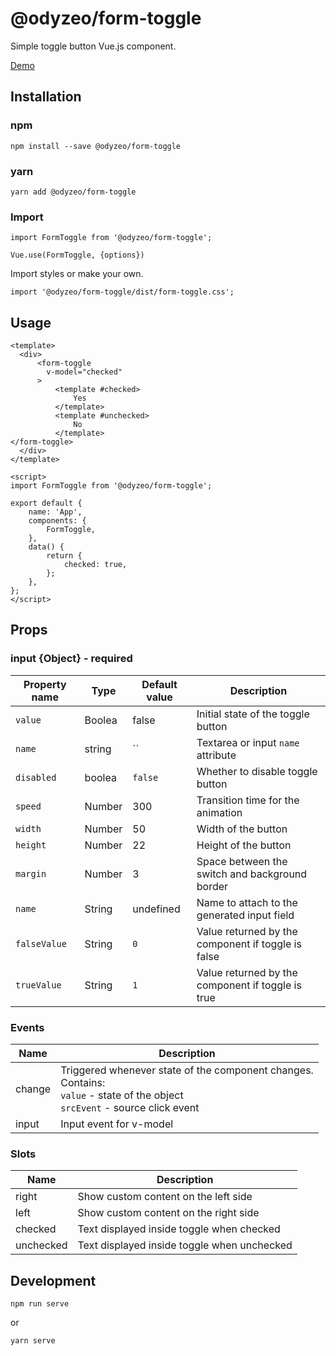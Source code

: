# @odyzeo/form-toggle

Simple toggle button Vue.js component.

<a href="https://form-toggle-aid071pba.now.sh" target="_blank">Demo</a>

## Installation

### npm

```
npm install --save @odyzeo/form-toggle
```

### yarn

```
yarn add @odyzeo/form-toggle
```

### Import

```
import FormToggle from '@odyzeo/form-toggle';

Vue.use(FormToggle, {options})
```

Import styles or make your own.

```
import '@odyzeo/form-toggle/dist/form-toggle.css';
```

## Usage

```vue
<template>
  <div>
      <form-toggle
        v-model="checked"
      >
          <template #checked>
              Yes
          </template>
          <template #unchecked>
              No
          </template>
</form-toggle>
  </div>
</template>
```

```vue
<script>
import FormToggle from '@odyzeo/form-toggle';

export default {
    name: 'App',
    components: {
        FormToggle,
    },
    data() {
        return {
            checked: true,
        };
    },
};
</script>
```

## Props

### input {Object} -  required
| Property name     | Type    | Default value | Description |
| ----------------- | ------  | ------------- | ----------- |
| `value`           | Boolea  | false         | Initial state of the toggle button |
| `name`            | string  | ``            | Textarea or input `name` attribute |
| `disabled`        | boolea  | `false`       | Whether to disable toggle button |
| `speed`           | Number  | 300           | Transition time for the animation |
| `width`           | Number  | 50            | Width of the button |
| `height`          | Number  | 22            | Height of the button |
| `margin`          | Number  | 3             | Space between the switch and background border |
| `name`            | String  | undefined     | Name to attach to the generated input field |
| `falseValue`      | String  | `0`           | Value returned by the component if toggle is false |
| `trueValue`       | String  | `1`           | Value returned by the component if toggle is true |

### Events

| Name   | Description              |
| ---    | ---                      |
| change | Triggered whenever state of the component changes. <br>Contains: <br>`value` - state of the object <br>`srcEvent` - source click event |
| input  | Input event for v-model |

### Slots
| Name       | Description                                 |
| ---        | ---                                         |
| right      | Show custom content on the left side        |
| left       | Show custom content on the right side       |
| checked    | Text displayed inside toggle when checked   |
| unchecked  | Text displayed inside toggle when unchecked |

## Development

```
npm run serve
```

or

```bash
yarn serve
```
